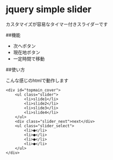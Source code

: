 # jquery simple slider

カスタマイズが容易なタイマー付きスライダーです

##機能

* 次へボタン
* 現在地ボタン
* 一定時間で移動

##使い方

こんな感じのhtmlで動作します

```
<div id="topmain_cover">
    <ul class="slider">
        <li>slide1</li>
        <li>slide2</li>
        <li>slide3</li>
        <li>slide4</li>
    </ul>
    <div class="slider_next">next</div>
    <ul class="slider_select">
        <li>●</li>
        <li>●</li>
        <li>●</li>
        <li>●</li>
    </ul>
</div>
```
